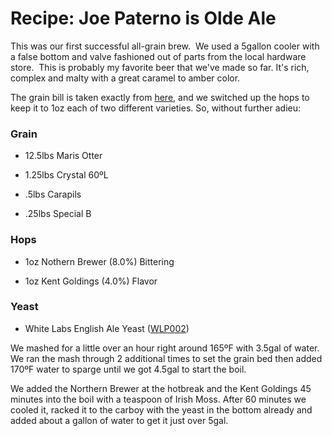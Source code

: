 Recipe: Joe Paterno is Olde Ale
===============================

This was our first successful all-grain brew.  We used a 5gallon cooler with a false bottom and valve fashioned out of parts from the local hardware store.  This is probably my favorite beer that we've made so far. It's rich, complex and malty with a great caramel to amber color.

The grain bill is taken exactly from [here](http://www.drydockbrewing.com/Recipes/HMSBountyOldAleAllGrain/tabid/619/Default.aspx "HMS Bounty Olde Ale"), and we switched up the hops to keep it to 1oz each of two different varieties. So, without further adieu:

### Grain

*   12.5lbs Maris Otter

*   1.25lbs Crystal 60ºL

*   .5lbs Carapils

*   .25lbs Special B

### Hops

*   1oz Nothern Brewer (8.0%) Bittering

*   1oz Kent Goldings (4.0%) Flavor

### Yeast

*   White Labs English Ale Yeast ([WLP002](http://www.whitelabs.com/beer/strains_wlp002.html "English Ale Yeast"))

We mashed for a little over an hour right around 165ºF with 3.5gal of water. We ran the mash through 2 additional times to set the grain bed then added 170ºF water to sparge until we got 4.5gal to start the boil.

We added the Northern Brewer at the hotbreak and the Kent Goldings 45 minutes into the boil with a teaspoon of Irish Moss. After 60 minutes we cooled it, racked it to the carboy with the yeast in the bottom already and added about a gallon of water to get it just over 5gal.